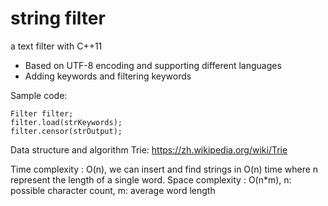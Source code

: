 # string filter
a text filter with C++11
* Based on UTF-8 encoding and supporting different languages
* Adding keywords and filtering keywords

Sample code:
<pre><code>Filter filter;
filter.load(strKeywords);
filter.censor(strOutput);
</code></pre>

Data structure and algorithm
Trie: https://zh.wikipedia.org/wiki/Trie

Time complexity : O(n), we can insert and find strings in O(n) time where n represent the length of a single word.
Space complexity : O(n*m), n: possible character count, m: average word length

